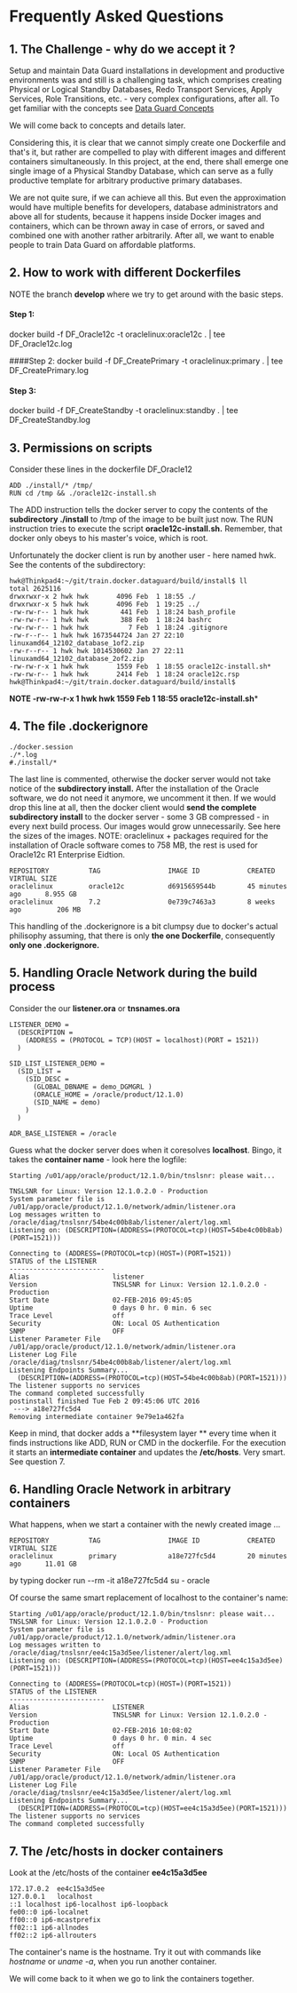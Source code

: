# Frequently Asked Questions
## 1. The Challenge - why do we accept it ?
Setup and maintain Data Guard installations in development and productive environments was and still is a challenging task, which comprises creating Physical or Logical Standby Databases, Redo Transport Services, Apply Services, Role Transitions, etc. - very complex configurations, after all. To get familiar with the concepts see [Data Guard Concepts](http://docs.oracle.com/database/121/SBYDB/toc.htm) 

We will come back to concepts and details later.

Considering this, it is clear that we cannot simply create one Dockerfile and that's it, but rather are compelled to play with different images and different containers simultaneously. In this project, at the end, there shall emerge one single image of a Physical Standby Database, which can serve as a fully productive template for arbitrary productive primary databases.

We are not quite sure, if we can achieve all this. But even the approximation would have multiple benefits for developers, database administrators and above all for students, because it happens inside Docker images and containers, which can be thrown away in case of errors, or saved and combined one with another rather arbitrarily. After all, we want to enable people to train Data Guard on affordable platforms.

## 2. How to work with different Dockerfiles

NOTE the branch **develop** where we try to get around with the basic steps. 

#### Step 1:
docker build -f DF_Oracle12c -t oraclelinux:oracle12c . | tee DF_Oracle12c.log

####Step 2:
docker build -f DF_CreatePrimary -t oraclelinux:primary . | tee DF_CreatePrimary.log

#### Step 3:
docker build -f DF_CreateStandby -t oraclelinux:standby . | tee DF_CreateStandby.log

## 3. Permissions on scripts
Consider these lines in  the dockerfile DF_Oracle12

	ADD ./install/* /tmp/
	RUN cd /tmp && ./oracle12c-install.sh

The ADD instruction tells the docker server to copy the contents of the **subdirectory ./install**  to /tmp of the image to be built just now.  The RUN instruction tries to execute the script **oracle12c-install.sh.** Remember, that docker only obeys to his master's voice, which is root.

Unfortunately the docker client is run by another user - here named hwk. See the contents of the subdirectory:

	hwk@Thinkpad4:~/git/train.docker.dataguard/build/install$ ll
	total 2625116
	drwxrwxr-x 2 hwk hwk       4096 Feb  1 18:55 ./
	drwxrwxr-x 5 hwk hwk       4096 Feb  1 19:25 ../
	-rw-rw-r-- 1 hwk hwk        441 Feb  1 18:24 bash_profile
	-rw-rw-r-- 1 hwk hwk        388 Feb  1 18:24 bashrc
	-rw-rw-r-- 1 hwk hwk          7 Feb  1 18:24 .gitignore
	-rw-r--r-- 1 hwk hwk 1673544724 Jan 27 22:10 linuxamd64_12102_database_1of2.zip
	-rw-r--r-- 1 hwk hwk 1014530602 Jan 27 22:11 linuxamd64_12102_database_2of2.zip
	-rw-rw-r-x 1 hwk hwk       1559 Feb  1 18:55 oracle12c-install.sh*
	-rw-rw-r-- 1 hwk hwk       2414 Feb  1 18:24 oracle12c.rsp
	hwk@Thinkpad4:~/git/train.docker.dataguard/build/install$ 

**NOTE -rw-rw-r-x 1 hwk hwk       1559 Feb  1 18:55 oracle12c-install.sh*** 

## 4. The file **.dockerignore**

	./docker.session
	./*.log
	#./install/*
	
The last line is commented, otherwise the docker server would not take notice of the **subdirectory install.** After the installation of the Oracle software, we do not need it anymore, we uncomment it then.  If we would drop this line at all, then the docker client would **send the complete subdirectory install** to the docker server - some 3 GB compressed - in every next build process. Our images would grow unnecessarily.  See here the sizes of the images. NOTE: oraclelinux + packages required for the installation of Oracle software comes to 758 MB, the rest is used for Oracle12c R1 Enterprise Eidtion.

	REPOSITORY          TAG                 IMAGE ID            CREATED             VIRTUAL SIZE
	oraclelinux         oracle12c           d6915659544b        45 minutes ago      8.955 GB
	oraclelinux         7.2                 0e739c7463a3        8 weeks ago         206 MB


This handling of the .dockerignore is a bit clumpsy due to docker's actual philisophy assuming, that there is only **the one Dockerfile**, consequently **only one .dockerignore.** 

## 5. Handling Oracle Network during the build process
Consider the our **listener.ora** or  **tnsnames.ora**

	LISTENER_DEMO =
	  (DESCRIPTION =
	    (ADDRESS = (PROTOCOL = TCP)(HOST = localhost)(PORT = 1521))
	  )
	
	SID_LIST_LISTENER_DEMO =
	  (SID_LIST =
	    (SID_DESC =
	      (GLOBAL_DBNAME = demo_DGMGRL )
	      (ORACLE_HOME = /oracle/product/12.1.0)
	      (SID_NAME = demo)
	    )
	  )
	
	ADR_BASE_LISTENER = /oracle

Guess what the docker server does when it coresolves **localhost**. Bingo, it takes the **container name** - look here the logfile:

	Starting /u01/app/oracle/product/12.1.0/bin/tnslsnr: please wait...
	
	TNSLSNR for Linux: Version 12.1.0.2.0 - Production
	System parameter file is /u01/app/oracle/product/12.1.0/network/admin/listener.ora
	Log messages written to /oracle/diag/tnslsnr/54be4c00b8ab/listener/alert/log.xml
	Listening on: (DESCRIPTION=(ADDRESS=(PROTOCOL=tcp)(HOST=54be4c00b8ab)(PORT=1521)))
	
	Connecting to (ADDRESS=(PROTOCOL=tcp)(HOST=)(PORT=1521))
	STATUS of the LISTENER
	------------------------
	Alias                     listener
	Version                   TNSLSNR for Linux: Version 12.1.0.2.0 - Production
	Start Date                02-FEB-2016 09:45:05
	Uptime                    0 days 0 hr. 0 min. 6 sec
	Trace Level               off
	Security                  ON: Local OS Authentication
	SNMP                      OFF
	Listener Parameter File   /u01/app/oracle/product/12.1.0/network/admin/listener.ora
	Listener Log File         /oracle/diag/tnslsnr/54be4c00b8ab/listener/alert/log.xml
	Listening Endpoints Summary...
	  (DESCRIPTION=(ADDRESS=(PROTOCOL=tcp)(HOST=54be4c00b8ab)(PORT=1521)))
	The listener supports no services
	The command completed successfully
	postinstall finished Tue Feb 2 09:45:06 UTC 2016
	 ---> a18e727fc5d4
	Removing intermediate container 9e79e1a462fa

Keep in mind, that docker adds a **filesystem layer ** every time when it finds instructions like ADD, RUN or CMD  in the dockerfile. For the execution it starts an **intermediate container** and updates the **/etc/hosts**. Very smart. See question 7.

## 6. Handling Oracle Network in arbitrary containers
What happens, when we start a container with the newly created image ...

	REPOSITORY          TAG                 IMAGE ID            CREATED             VIRTUAL SIZE
	oraclelinux         primary             a18e727fc5d4        20 minutes ago      11.01 GB

by typing 
	 docker run --rm -it a18e727fc5d4 su - oracle

Of course the same smart replacement of localhost to the container's name:

	Starting /u01/app/oracle/product/12.1.0/bin/tnslsnr: please wait...
	TNSLSNR for Linux: Version 12.1.0.2.0 - Production
	System parameter file is /u01/app/oracle/product/12.1.0/network/admin/listener.ora
	Log messages written to /oracle/diag/tnslsnr/ee4c15a3d5ee/listener/alert/log.xml
	Listening on: (DESCRIPTION=(ADDRESS=(PROTOCOL=tcp)(HOST=ee4c15a3d5ee)(PORT=1521)))
	
	Connecting to (ADDRESS=(PROTOCOL=tcp)(HOST=)(PORT=1521))
	STATUS of the LISTENER
	------------------------
	Alias                     LISTENER
	Version                   TNSLSNR for Linux: Version 12.1.0.2.0 - Production
	Start Date                02-FEB-2016 10:08:02
	Uptime                    0 days 0 hr. 0 min. 4 sec
	Trace Level               off
	Security                  ON: Local OS Authentication
	SNMP                      OFF
	Listener Parameter File   /u01/app/oracle/product/12.1.0/network/admin/listener.ora
	Listener Log File         /oracle/diag/tnslsnr/ee4c15a3d5ee/listener/alert/log.xml
	Listening Endpoints Summary...
	  (DESCRIPTION=(ADDRESS=(PROTOCOL=tcp)(HOST=ee4c15a3d5ee)(PORT=1521)))
	The listener supports no services
	The command completed successfully

## 7. The /etc/hosts in docker containers
Look at the /etc/hosts of the container **ee4c15a3d5ee**

	172.17.0.2	ee4c15a3d5ee
	127.0.0.1	localhost
	::1	localhost ip6-localhost ip6-loopback
	fe00::0	ip6-localnet
	ff00::0	ip6-mcastprefix
	ff02::1	ip6-allnodes
	ff02::2	ip6-allrouters


The container's name is the hostname. Try it out with commands like *hostname* or *uname -a*, when you run another container.

We will come back to it when we go to link the containers together.








